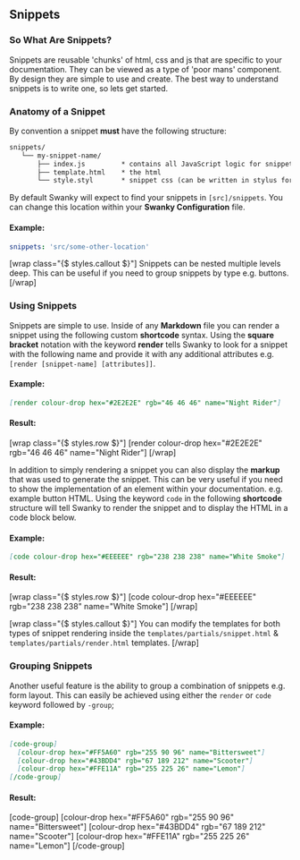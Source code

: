 ## Snippets

### So What Are Snippets?

Snippets are reusable 'chunks' of html, css and js that are specific to your documentation. They can be viewed as a type of 'poor mans' component. By design they are simple to use and create. The best way to understand snippets is to write one, so lets get started.

### Anatomy of a Snippet
By convention a snippet __must__ have the following structure:

```markdown
snippets/
   └── my-snippet-name/
       ├── index.js         * contains all JavaScript logic for snippet
       ├── template.html    * the html
       └── style.styl       * snippet css (can be written in stylus format)
```

By default Swanky will expect to find your snippets in `[src]/snippets`. You can change this location within your __Swanky Configuration__ file.

#### Example:
```yaml
snippets: 'src/some-other-location'
```

[wrap class="{$ styles.callout $}"]
Snippets can be nested multiple levels deep. This can be useful if you need to group snippets by type e.g. buttons.
[/wrap]

### Using Snippets
Snippets are simple to use. Inside of any __Markdown__ file you can render a snippet using the following custom __shortcode__ syntax. Using the __square bracket__ notation with the keyword __render__ tells Swanky to look for a snippet with the following name and provide it with any additional attributes e.g. `[render [snippet-name] [attributes]]`.


#### Example:
```markdown
[render colour-drop hex="#2E2E2E" rgb="46 46 46" name="Night Rider"]
```

#### Result:
[wrap class="{$ styles.row $}"]
[render colour-drop hex="#2E2E2E" rgb="46 46 46" name="Night Rider"]
[/wrap]

In addition to simply rendering a snippet you can also display the __markup__ that was used to generate the snippet. This can be very useful if you need to show the implementation of an element within your documentation. e.g. example button HTML. Using the keyword `code` in the following __shortcode__ structure will tell Swanky to render the snippet and to display the HTML in a code block below.

#### Example:
```markdown
[code colour-drop hex="#EEEEEE" rgb="238 238 238" name="White Smoke"]
```

#### Result:
[wrap class="{$ styles.row $}"]
  [code colour-drop hex="#EEEEEE" rgb="238 238 238" name="White Smoke"]
[/wrap]

[wrap class="{$ styles.callout $}"]
You can modify the templates for both types of snippet rendering inside the `templates/partials/snippet.html` & `templates/partials/render.html` templates.
[/wrap]

### Grouping Snippets
Another useful feature is the ability to group a combination of snippets e.g. form layout. This can easily be achieved using either the `render` or `code` keyword followed by `-group`;

#### Example:
```markdown
[code-group]
  [colour-drop hex="#FF5A60" rgb="255 90 96" name="Bittersweet"]
  [colour-drop hex="#43BDD4" rgb="67 189 212" name="Scooter"]
  [colour-drop hex="#FFE11A" rgb="255 225 26" name="Lemon"]
[/code-group]
```

#### Result:
[code-group]
  [colour-drop hex="#FF5A60" rgb="255 90 96" name="Bittersweet"]
  [colour-drop hex="#43BDD4" rgb="67 189 212" name="Scooter"]
  [colour-drop hex="#FFE11A" rgb="255 225 26" name="Lemon"]
[/code-group]

